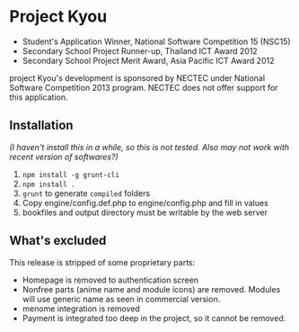 # Project Kyou

- Student's Application Winner, National Software Competition 15 (NSC15)
- Secondary School Project Runner-up, Thailand ICT Award 2012
- Secondary School Project Merit Award, Asia Pacific ICT Award 2012

project Kyou's development is sponsored by NECTEC under National Software Competition 2013 program. NECTEC does not offer support for this application.

## Installation

*(I haven't install this in a while, so this is not tested. Also may not work with recent version of softwares?)*

1. `npm install -g grunt-cli`
2. `npm install .`
3. `grunt` to generate `compiled` folders
4. Copy engine/config.def.php to engine/config.php and fill in values
5. bookfiles and output directory must be writable by the web server

## What's excluded

This release is stripped of some proprietary parts:

- Homepage is removed to authentication screen
- Nonfree parts (anime name and module icons) are removed. Modules will use generic name as seen in commercial version.
- menome integration is removed
- Payment is integrated too deep in the project, so it cannot be removed.